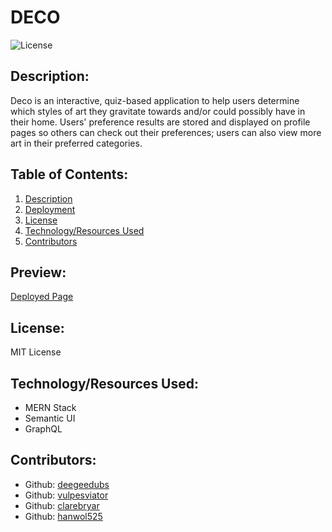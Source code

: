 # DECO
  ![License](https://img.shields.io/static/v1.svg?label=License&message=MIT%20License&color=blue)
## Description:
  <span id="description">Deco is an interactive, quiz-based application to help users determine which styles of art they gravitate towards and/or could possibly have in their home. Users' preference results are stored and displayed on profile pages so others can check out their preferences; users can also view more art in their preferred categories.</span>
  
## Table of Contents:
  <ol>
    <li><a href="#description">Description</a>
    <li><a href="#deployment">Deployment</a>
    <li><a href="#license">License</a>
    <li><a href="#techused">Technology/Resources Used</a>
    <li><a href="#contributors">Contributors</a>
  </ol>

## <span id="deployment">Preview:</span>
  <a href="https://deco-app-f64152d80c15.herokuapp.com/">Deployed Page</a>

## <span id="license">License:</span>
  MIT License

## <span id="techused">Technology/Resources Used:</span>
  - MERN Stack
  - Semantic UI
  - GraphQL
  
## <span id="contributors">Contributors:</span>
  <ul>
    <li> Github: <a href="https://github.com/deegeedubs">deegeedubs</a>
    <li> Github: <a href="https://github.com/vulpesviator">vulpesviator</a>
    <li> Github: <a href="https://github.com/clarebryar">clarebryar</a>
    <li> Github: <a href="https://github.com/hanwol525">hanwol525</a>
  </ul>
